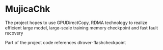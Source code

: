 # MujicaChk
The project hopes to use GPUDirectCopy, RDMA technology to realize efficient large model, large-scale training memory checkpoint and fast fault recovery

Part of the project code references dlrover-flashcheckpoint

